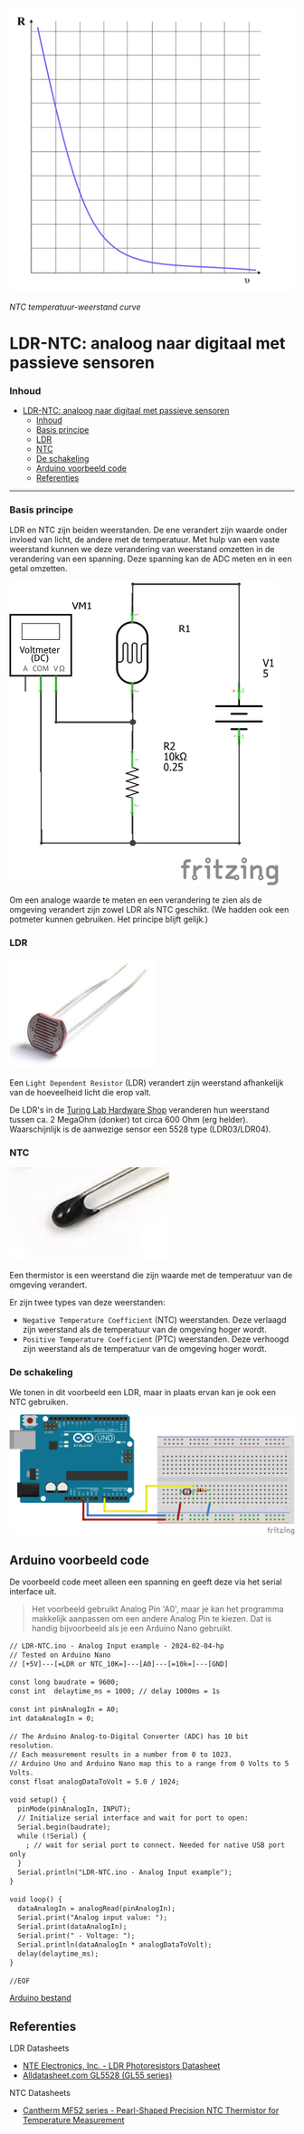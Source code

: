 ![logo](../img/Kennline_NTC.png) [](logo-id)

*NTC temperatuur-weerstand curve*

# LDR-NTC: analoog naar digitaal met passieve sensoren [](title-id)

### Inhoud[](toc-id)

- [LDR-NTC: analoog naar digitaal met passieve sensoren ](#ldr-ntc-analoog-naar-digitaal-met-passieve-sensoren-)
    - [Inhoud](#inhoud)
    - [Basis principe](#basis-principe)
    - [LDR](#ldr)
    - [NTC](#ntc)
    - [De schakeling](#de-schakeling)
  - [Arduino voorbeeld code](#arduino-voorbeeld-code)
  - [Referenties](#referenties)

---

### Basis principe

LDR en NTC zijn beiden weerstanden. De ene verandert zijn waarde onder invloed van licht, de andere met de temperatuur.
Met hulp van een vaste weerstand kunnen we deze verandering van weerstand omzetten in de verandering van een spanning.
Deze spanning kan de ADC meten en in een getal omzetten.

![LDR-R measuring schematic](img/LDR-R-measuring_schem.png)

Om een analoge waarde te meten en een verandering te zien als de omgeving verandert zijn zowel LDR als NTC geschikt.
(We hadden ook een potmeter kunnen gebruiken. Het principe blijft gelijk.)

### LDR

![Light Dependent Resistor 4mm](img/r-ldr-4mm-th.jpg)

Een `Light Dependent Resistor` (LDR) verandert zijn weerstand afhankelijk van de hoeveelheid licht die erop valt.

De LDR's in de [Turing Lab Hardware Shop](https://hu-hbo-ict.gitlab.io/turing-lab/ti-lab-shop/) veranderen hun weerstand tussen ca. 2 MegaOhm (donker) tot circa 600 Ohm (erg helder). Waarschijnlijk is de aanwezige sensor een 5528 type (LDR03/LDR04).

### NTC

![Temperature Dependent Resistor - NTC thermistor](img/r-ntc-thermistor.png)

Een thermistor is een weerstand die zijn waarde met de temperatuur van de omgeving verandert.

Er zijn twee types van deze weerstanden:

- `Negative Temperature Coefficient` (NTC) weerstanden. Deze verlaagd zijn weerstand als de temperatuur van de omgeving hoger wordt.
- `Positive Temperature Coefficient` (PTC) weerstanden. Deze verhoogd zijn weerstand als de temperatuur van de omgeving hoger wordt.

### De schakeling

We tonen in dit voorbeeld een LDR, maar in plaats ervan kan je ook een NTC gebruiken.

![LDR-NTC breadboard schakeling](img/LDR-NTC_bb.png)

## Arduino voorbeeld code

De voorbeeld code meet alleen een spanning en geeft deze via het serial interface uit.

> Het voorbeeld gebruikt Analog Pin 'A0', maar je kan het programma makkelijk aanpassen om een andere Analog Pin te kiezen. Dat is handig bijvoorbeeld als je een Arduino Nano gebruikt.

```arduino
// LDR-NTC.ino - Analog Input example - 2024-02-04-hp
// Tested on Arduino Nano
// [+5V]---[=LDR or NTC_10K=]---[A0]---[=10k=]---[GND]

const long baudrate = 9600;
const int  delaytime_ms = 1000; // delay 1000ms = 1s

const int pinAnalogIn = A0;
int dataAnalogIn = 0;

// The Arduino Analog-to-Digital Converter (ADC) has 10 bit resolution.
// Each measurement results in a number from 0 to 1023.
// Arduino Uno and Arduino Nano map this to a range from 0 Volts to 5 Volts.
const float analogDataToVolt = 5.0 / 1024;

void setup() {
  pinMode(pinAnalogIn, INPUT);
  // Initialize serial interface and wait for port to open:
  Serial.begin(baudrate);
  while (!Serial) {
    ; // wait for serial port to connect. Needed for native USB port only
  }
  Serial.println("LDR-NTC.ino - Analog Input example");
}

void loop() {
  dataAnalogIn = analogRead(pinAnalogIn);
  Serial.print("Analog input value: ");
  Serial.print(dataAnalogIn);
  Serial.print(" - Voltage: ");
  Serial.println(dataAnalogIn * analogDataToVolt);
  delay(delaytime_ms);
}

//EOF
```
[Arduino bestand](../ADC/files/LDR-NTC/LDR-NTC.ino) 

## Referenties

LDR Datasheets

- [NTE Electronics, Inc. - LDR Photoresistors Datasheet](https://www.nteinc.com/resistor_web/pdf/LDR-Series.pdf)
- [Alldatasheet.com GL5528 (GL55 series)](https://www.alldatasheet.com/datasheet-pdf/pdf/1131893/ETC2/GL5528.html)

NTC Datasheets

- [Cantherm MF52 series - Pearl-Shaped Precision NTC Thermistor for Temperature Measurement](https://www.cantherm.com/wp-content/uploads/2017/05/cantherm_mf52_1.pdf)
